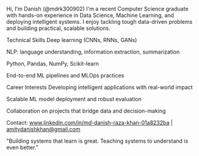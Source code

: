 Hi, I'm Danish (@mdrk300902)
I'm a recent Computer Science graduate with hands-on experience in Data Science, Machine Learning, and deploying intelligent systems. I enjoy tackling tough data-driven problems and building practical, scalable solutions.

Technical Skills
Deep learning (CNNs, RNNs, GANs)

NLP: language understanding, information extraction, summarization

Python, Pandas, NumPy, Scikit-learn

End-to-end ML pipelines and MLOps practices

Career Interests
Developing intelligent applications with real-world impact

Scalable ML model deployment and robust evaluation

Collaboration on projects that bridge data and decision-making

Contact:
www.linkedin.com/in/md-danish-raza-khan-01a8232ba | amitydanishkhan@gmail.com

"Building systems that learn is great. Teaching systems to understand is even better."
